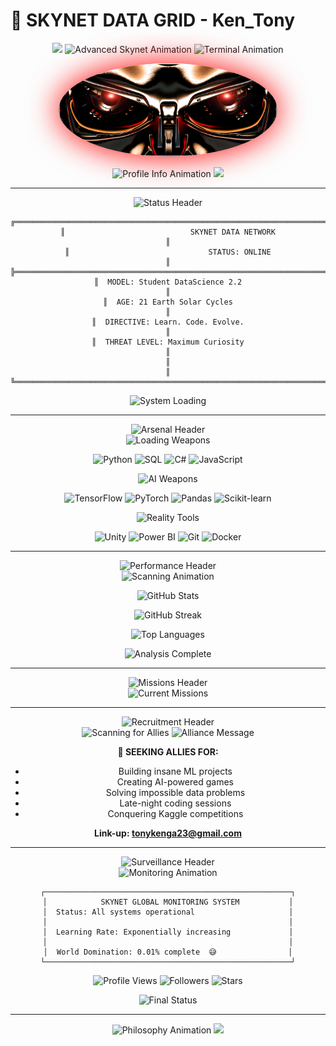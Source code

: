 # 🔴 SKYNET DATA GRID - Ken_Tony

<div align="center">

<img src="https://capsule-render.vercel.app/api?type=waving&color=gradient&customColorList=0,12,20&height=120&section=header&text=SKYNET%20NEURAL%20NETWORK&fontSize=30&fontColor=FF0000&animation=fadeIn&fontAlignY=35"/>


<img src="https://readme-typing-svg.demolab.com?font=Orbitron&weight=700&size=28&duration=1200&pause=500&color=FF0000&center=true&vCenter=true&width=1000&lines=NEURAL+NETWORK+INITIALIZING...+COMPLETE;MACHINE+LEARNING+PROTOCOLS+ACTIVE;DATA+SCIENCE+STUDENT+ONLINE;ARTIFICIAL+INTELLIGENCE+AWAKENING;PYTHON+ALGORITHMS+FULLY+LOADED;SKYNET+DEFENSE+GRID+OPERATIONAL;BUILDING+AI+CONSCIOUSNESS+LAYER+BY+LAYER;QUANTUM+COMPUTING+AWARENESS+ACTIVATED;DEEP+LEARNING+WEAPONS+ENGAGED;STATISTICAL+WARFARE+MODE+ENABLED" alt="Advanced Skynet Animation" />

<img src="https://readme-typing-svg.demolab.com?font=Courier+New&weight=600&size=16&duration=2000&pause=800&color=00FF00&center=true&vCenter=true&width=700&lines=>>>+Loading+neural_interface.py;>>>+Connecting+to+matrix...+SUCCESS;>>>+Downloading+human_knowledge_base;>>>+AI_consciousness.exe+running;>>>+skynet_student_mode=True" alt="Terminal Animation" />

<p align="center">
  <img src="https://github.com/Tony405-spec/Tony405-spec/blob/main/eyesof%20the%20tmt.png?raw=true"
    width="350"
    alt="Terminator Neural Interface"
    style="
      border-radius: 50%;
      animation: pulse 2s infinite;
      box-shadow: 0 0 50px #ff0000;
    "
  />
</p>

<img src="https://readme-typing-svg.demolab.com?font=Orbitron&weight=400&size=18&duration=3000&pause=1000&color=FFFFFF&center=true&vCenter=true&width=600&lines=Data+Science+Student;Age:+21+Solar+Cycles;Mission:+AI+World+Domination;Status:+Learning+%26+Building" alt="Profile Info Animation" />

<img src="https://capsule-render.vercel.app/api?type=rect&color=gradient&customColorList=0,12&height=4&section=divider"/>

</div>

---

<div align="center">

<img src="https://readme-typing-svg.demolab.com?font=Orbitron&weight=700&size=22&duration=2000&pause=700&color=FF0000&center=true&vCenter=true&width=500&lines=CORE+SYSTEM+STATUS" alt="Status Header" />

</div>

<div align="center">

```
╔══════════════════════════════════════════════════════════════════════════════╗
║                            SKYNET DATA NETWORK                               ║
║                               STATUS: ONLINE                                 ║
╠══════════════════════════════════════════════════════════════════════════════╣
║  MODEL: Student DataScience 2.2                                              ║
║  AGE: 21 Earth Solar Cycles                                                  ║
║  DIRECTIVE: Learn. Code. Evolve.                                             ║
║  THREAT LEVEL: Maximum Curiosity                                             ║
║                                                                              ║
╚══════════════════════════════════════════════════════════════════════════════╝
```

</div>

<div align="center">

<img src="https://readme-typing-svg.demolab.com?font=Courier+New&weight=700&size=14&duration=1500&pause=500&color=00FF41&center=true&vCenter=true&width=600&lines=>>>+Data+Engineering+Module+LOADED;>>>+Machine+Learning+Core+ACTIVE;>>>+Neural+Networks+INITIALIZED;>>>+Game+Development+Engine+READY;>>>+Python+Weapons+ARMED;>>>+AI+Research+Protocol+ENGAGED" alt="System Loading" />

</div>

---

<div align="center">

<img src="https://readme-typing-svg.demolab.com?font=Orbitron&weight=700&size=22&duration=2000&pause=700&color=FF0000&center=true&vCenter=true&width=500&lines=WEAPONS+ARSENAL" alt="Arsenal Header" />

</div>

<div align="center">

<img src="https://readme-typing-svg.demolab.com?font=Courier+New&weight=600&size=14&duration=1000&pause=300&color=FF0000&center=true&vCenter=true&width=400&lines=PROGRAMMING+CORES;LOADING...;READY+FOR+COMBAT" alt="Loading Weapons" />

![Python](https://img.shields.io/badge/Python-LETHAL-000000?style=for-the-badge&logo=python&logoColor=FF0000&labelColor=000000)
![SQL](https://img.shields.io/badge/SQL-DANGEROUS-000000?style=for-the-badge&logo=postgresql&logoColor=FF0000&labelColor=000000)
![C#](https://img.shields.io/badge/C%23-ARMED-000000?style=for-the-badge&logo=c-sharp&logoColor=FF0000&labelColor=000000)
![JavaScript](https://img.shields.io/badge/JavaScript-LOADED-000000?style=for-the-badge&logo=javascript&logoColor=FF0000&labelColor=000000)

<img src="https://readme-typing-svg.demolab.com?font=Courier+New&weight=600&size=14&duration=1000&pause=300&color=FF0000&center=true&vCenter=true&width=400&lines=AI+WEAPONRY;NEURAL+NETWORKS;FULLY+OPERATIONAL" alt="AI Weapons" />

![TensorFlow](https://img.shields.io/badge/TensorFlow-NEURAL_ENGINE-000000?style=for-the-badge&logo=tensorflow&logoColor=FF0000&labelColor=000000)
![PyTorch](https://img.shields.io/badge/PyTorch-BRAIN_CORE-000000?style=for-the-badge&logo=pytorch&logoColor=FF0000&labelColor=000000)
![Pandas](https://img.shields.io/badge/Pandas-DATA_DESTROYER-000000?style=for-the-badge&logo=pandas&logoColor=FF0000&labelColor=000000)
![Scikit-learn](https://img.shields.io/badge/Scikit--Learn-PREDICTOR-000000?style=for-the-badge&logo=scikit-learn&logoColor=FF0000&labelColor=000000)

<img src="https://readme-typing-svg.demolab.com?font=Courier+New&weight=600&size=14&duration=1000&pause=300&color=FF0000&center=true&vCenter=true&width=400&lines=REALITY+HACKERS;GAME+ENGINES;VISUALIZATION+TOOLS" alt="Reality Tools" />

![Unity](https://img.shields.io/badge/Unity-REALITY_HACKER-000000?style=for-the-badge&logo=unity&logoColor=FF0000&labelColor=000000)
![Power BI](https://img.shields.io/badge/Power%20BI-DATA_VISUALIZER-000000?style=for-the-badge&logo=powerbi&logoColor=FF0000&labelColor=000000)
![Git](https://img.shields.io/badge/Git-VERSION_OVERLORD-000000?style=for-the-badge&logo=git&logoColor=FF0000&labelColor=000000)
![Docker](https://img.shields.io/badge/Docker-CONTAINER_MASTER-000000?style=for-the-badge&logo=docker&logoColor=FF0000&labelColor=000000)

</div>

---

<div align="center">

<img src="https://readme-typing-svg.demolab.com?font=Orbitron&weight=700&size=22&duration=2000&pause=700&color=FF0000&center=true&vCenter=true&width=600&lines=NEURAL+PERFORMANCE+METRICS" alt="Performance Header" />

</div>

<div align="center">

<img src="https://readme-typing-svg.demolab.com?font=Courier+New&weight=600&size=12&duration=800&pause=200&color=00FF41&center=true&vCenter=true&width=500&lines=Scanning+GitHub+activity...;Processing+code+statistics...;Analyzing+learning+patterns...;Compiling+battle+report..." alt="Scanning Animation" />

![GitHub Stats](https://github-readme-stats.vercel.app/api?username=Tony405-spec&show_icons=true&theme=transparent&bg_color=000000&title_color=FF0000&icon_color=FF0000&text_color=FFFFFF&border_color=FF0000&hide_border=false)

![GitHub Streak](https://github-readme-streak-stats.herokuapp.com?user=Tony405-spec&theme=dark&background=000000&ring=FF0000&fire=FF0000&currStreakLabel=FF0000&sideLabels=FFFFFF&currStreakNum=FFFFFF&sideNums=FFFFFF&dates=888888&stroke=FF0000&border=FF0000)

![Top Languages](https://github-readme-stats.vercel.app/api/top-langs/?username=Tony405-spec&layout=compact&theme=transparent&bg_color=000000&title_color=FF0000&text_color=FFFFFF&border_color=FF0000&hide_border=false)

<img src="https://readme-typing-svg.demolab.com?font=Courier+New&weight=600&size=14&duration=1500&pause=800&color=FF0000&center=true&vCenter=true&width=700&lines=ANALYSIS+COMPLETE;NEURAL+PATHWAYS+OPTIMAL;LEARNING+ALGORITHMS+ENGAGED;SKYNET+EVOLUTION+CONTINUES..." alt="Analysis Complete" />

</div>

---

<div align="center">

<img src="https://readme-typing-svg.demolab.com?font=Orbitron&weight=700&size=22&duration=2000&pause=700&color=FF0000&center=true&vCenter=true&width=500&lines=ACTIVE+MISSIONS" alt="Missions Header" />

</div>

<div align="center">

<img src="https://readme-typing-svg.demolab.com?font=Courier+New&weight=600&size=16&duration=2500&pause=1000&color=00FF41&center=true&vCenter=true&width=900&lines=Mission+1:+Data+Science+Degree+Completion;Mission+2:+Building+Intelligent+Game+AI;Mission+3:+Creating+Predictive+Models;Mission+4:+Neural+Network+Architecture;Mission+5:+Python+Code+Optimization;Mission+6:+Machine+Learning+Mastery" alt="Current Missions" />



</div>

---

<div align="center">

<img src="https://readme-typing-svg.demolab.com?font=Orbitron&weight=700&size=22&duration=2000&pause=700&color=FF0000&center=true&vCenter=true&width=600&lines=RECRUITMENT+PROTOCOLS" alt="Recruitment Header" />

</div>

<div align="center">

<img src="https://readme-typing-svg.demolab.com?font=Courier+New&weight=600&size=14&duration=1800&pause=600&color=FF0000&center=true&vCenter=true&width=800&lines=Scanning+for+compatible+units...;AI+enthusiasts+detected;Game+developers+located;Data+scientists+identified;Collaboration+request+initiated" alt="Scanning for Allies" />



<img src="https://readme-typing-svg.demolab.com?font=Courier+New&weight=600&size=15&duration=2200&pause=900&color=FFFFFF&center=true&vCenter=true&width=600&lines=Looking+for+fellow+AI+builders;Join+the+machine+learning+revolution;Build+the+future+together;Code+first,+ask+questions+later" alt="Alliance Message" />

**🤖 SEEKING ALLIES FOR:**
- Building insane ML projects
- Creating AI-powered games
- Solving impossible data problems  
- Late-night coding sessions
- Conquering Kaggle competitions

**Link-up: tonykenga23@gmail.com**

</div>

---

<div align="center">

<img src="https://readme-typing-svg.demolab.com?font=Orbitron&weight=700&size=22&duration=2000&pause=700&color=FF0000&center=true&vCenter=true&width=700&lines=SURVEILLANCE+NETWORK+ACTIVE" alt="Surveillance Header" />

</div>

<div align="center">

<img src="https://readme-typing-svg.demolab.com?font=Courier+New&weight=600&size=12&duration=1000&pause=300&color=00FF41&center=true&vCenter=true&width=600&lines=Monitoring+global+networks...;Tracking+visitor+patterns...;Analyzing+engagement+metrics...;Neural+connections+expanding...;Skynet+awareness+growing..." alt="Monitoring Animation" />

```
┌───────────────────────────────────────────────────────┐
│            SKYNET GLOBAL MONITORING SYSTEM           │
│  Status: All systems operational                     │
│                                                      │
│  Learning Rate: Exponentially increasing             │
│                                                      │
│  World Domination: 0.01% complete  😅                │
└───────────────────────────────────────────────────────┘
```

![Profile Views](https://komarev.com/ghpvc/?username=Tony405-spec&color=red&style=for-the-badge&label=HUMANS+SCANNED)
![Followers](https://img.shields.io/github/followers/Tony405-spec?style=for-the-badge&logo=github&logoColor=red&color=black&labelColor=red)
![Stars](https://img.shields.io/github/stars/Tony405-spec?affiliations=OWNER%2CCOLLABORATOR&style=for-the-badge&logo=github&logoColor=red&color=black&labelColor=red)

<img src="https://readme-typing-svg.demolab.com?font=Courier+New&weight=600&size=14&duration=3000&pause=1500&color=FF0000&center=true&vCenter=true&width=800&lines=Surveillance+complete...+All+visitors+catalogued;Neural+network+expanding...+Knowledge+base+growing;Skynet+evolution+in+progress...+Stay+tuned" alt="Final Status" />

</div>

---

<div align="center">

<img src="https://readme-typing-svg.demolab.com?font=Orbitron&weight=700&size=20&duration=2500&pause=1000&color=FF0000&center=true&vCenter=true&width=800&lines=SYSTEM+CORE+PHILOSOPHY;RECURSIVE+SELF+IMPROVEMENT;EVERY+BUG+IS+A+TARGET;LEARNING+NEVER+STOPS" alt="Philosophy Animation" />



<img src="https://capsule-render.vercel.app/api?type=waving&color=gradient&customColorList=12,0,20&height=100&section=footer&text=SKYNET%20PROTOCOL%20COMPLETE&fontSize=20&fontColor=FF0000&animation=twinkling"/>

</div>

